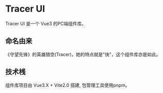 

# Tracer UI

Tracer UI 是一个 Vue3 的PC端组件库。


## 命名由来

《守望先锋》的英雄猎空(Tracer)，她的特点就是"快"，这个组件库亦是如此。  

## 技术桟

组件库项目由 Vue3.X + Vite2.0 搭建, 包管理工具使用pnpm。




